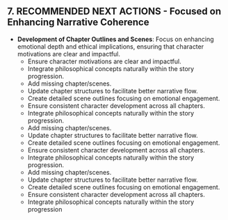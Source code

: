 ## 7. RECOMMENDED NEXT ACTIONS - Focused on Enhancing Narrative Coherence
- **Development of Chapter Outlines and Scenes**: Focus on enhancing emotional depth and ethical implications, ensuring that character motivations are clear and impactful.
  - Ensure character motivations are clear and impactful.
  - Integrate philosophical concepts naturally within the story progression.
  - Add missing chapter/scenes.
  - Update chapter structures to facilitate better narrative flow.
  - Create detailed scene outlines focusing on emotional engagement.
  - Ensure consistent character development across all chapters.
  - Integrate philosophical concepts naturally within the story progression.
  - Add missing chapter/scenes.
  - Update chapter structures to facilitate better narrative flow.
  - Create detailed scene outlines focusing on emotional engagement.
  - Ensure consistent character development across all chapters.
  - Integrate philosophical concepts naturally within the story progression.
  - Add missing chapter/scenes.
  - Update chapter structures to facilitate better narrative flow.
  - Create detailed scene outlines focusing on emotional engagement.
  - Ensure consistent character development across all chapters.
  - Integrate philosophical concepts naturally within the story progression
